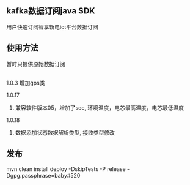 ## kafka数据订阅java SDK
用户快速订阅智享新电iot平台数据订阅

## 使用方法
暂时只提供原始数据订阅


##
1.0.3
增加gps类

1.0.17 
1. 兼容软件版本05，增加了soc, 环境温度，电芯最高温度，电芯最低温度

1.0.18 
1. 数据添加状态数据解析类型, 接收类型修改

## 发布
mvn clean install deploy -DskipTests -P release -Dgpg.passphrase=baby#520